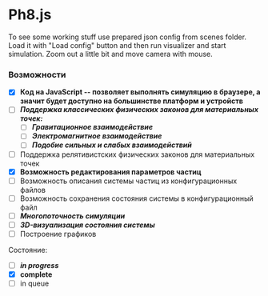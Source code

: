 # Ph8.js

To see some working stuff use prepared json config from scenes folder. Load it with "Load config" button and then run visualizer and start simulation. Zoom out a little bit and move camera with mouse.




### Возможности
- [x] **Код на JavaScript -- позволяет выполнять симуляцию в браузере, а значит будет доступно на большинстве платформ и устройств**
- [ ] **_Поддержка классических физических законов для материальных точек:_**
   - [ ] **_Гравитационное взаимодействие_**
   - [ ] **_Электромагнитное взаимодействие_**
   - [ ] **_Подобие сильных и слабых взаимодействий_**
- [ ] Поддержка релятивистских физических законов для материальных точек
- [x] **Возможность редактирования параметров частиц**
- [ ] Возможность описания системы частиц из конфигурационных файлов
- [ ] Возможность сохранения состояния системы в конфигурационный файл
- [ ] **_Многопоточность симуляции_**
- [ ] **_3D-визуализация состояния системы_**
- [ ] Построение графиков

Состояние:
 - [ ] **_in progress_**
 - [x] **complete**
 - [ ] in queue
